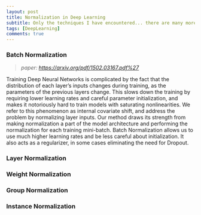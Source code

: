 ```yaml
---
layout: post
title: Normalization in Deep Learning
subtitle: Only the techniques I have encountered... there are many more!
tags: [DeepLearning]
comments: true
---
```


### Batch Normalization
> <em>paper: <https://arxiv.org/pdf/1502.03167.pdf%27></em>

Training Deep Neural Networks is complicated by the fact that the distribution of each layer’s inputs changes during training, as the parameters of the previous layers change. This slows down the training by requiring lower learning rates and careful parameter initialization, and makes it notoriously hard to train models with saturating nonlinearities. We refer to this phenomenon as internal covariate shift, and address the problem by normalizing layer inputs. Our method draws its strength from making normalization a part of the model architecture and performing the normalization for each training mini-batch. Batch Normalization allows us to use much higher learning rates and be less careful about initialization. It also acts as a regularizer, in some cases eliminating the need for Dropout.

### Layer Normalization


### Weight Normalization


### Group Normalization


### Instance Normalization
